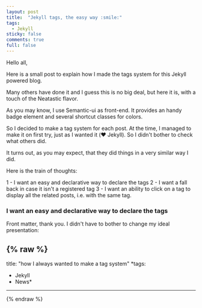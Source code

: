 ```yaml
---
layout: post
title:  "Jekyll tags, the easy way :smile:"
tags:
  - Jekyll
sticky: false
comments: true
full: false
---
```

Hello all,

Here is a small post to explain how I made the tags system for this Jekyll powered blog.

Many others have done it and I guess this is no big deal, but here it is, with a touch of the Neatastic flavor.

As you may know, I use Semantic-ui as front-end. It provides an handy badge element and several shortcut classes for colors.

So I decided to make a tag system for each post. At the time, I managed to make it on first try, just as I wanted it (:heart: Jekyll). So I didn't bother to check what others did.

It turns out, as you may expect, that they did things in a very similar way I did.

Here is the train of thoughts:

1 - I want an easy and declarative way to declare the tags
2 - I want a fall back in case it isn't a registered tag
3 - I want an ability to click on a tag to display all the related posts, i.e. with the same tag.

### I want an easy and declarative way to declare the tags

Front matter, thank you. I didn't have to bother to change my ideal presentation:

{% raw %}
---
title: "how I always wanted to make a tag system"
*tags:
  - Jekyll
  - News*
---
{% endraw %}
